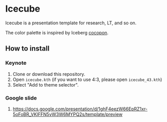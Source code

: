 # Icecube

Icecube is a presentation template for research, LT, and so on.

The color palette is inspired by Iceberg [cocopon](https://github.com/cocopon/iceberg.vim:w).


## How to install

### Keynote

1. Clone or download this repository.
1. Open `icecube.kth` (if you want to use 4:3, please open `icecube_43.kth`)
1. Select "Add to theme selector".

### Google slide

1. https://docs.google.com/presentation/d/1ghF4eezW66EpRZ1xr-5oFoBR_VKlFFN5vW3W6MYPQ2s/template/preview

